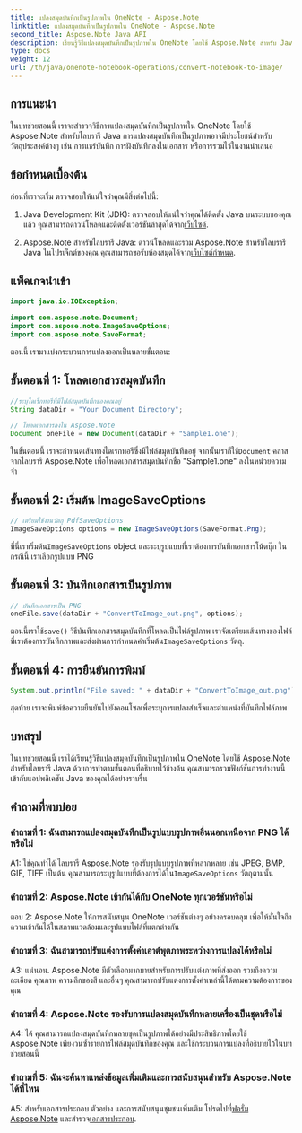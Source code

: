 ```yaml
---
title: แปลงสมุดบันทึกเป็นรูปภาพใน OneNote - Aspose.Note
linktitle: แปลงสมุดบันทึกเป็นรูปภาพใน OneNote - Aspose.Note
second_title: Aspose.Note Java API
description: เรียนรู้วิธีแปลงสมุดบันทึกเป็นรูปภาพใน OneNote โดยใช้ Aspose.Note สำหรับ Java รวมฟังก์ชันนี้เข้ากับแอปพลิเคชัน Java ของคุณได้อย่างง่ายดาย
type: docs
weight: 12
url: /th/java/onenote-notebook-operations/convert-notebook-to-image/
---
```

## การแนะนำ

ในบทช่วยสอนนี้ เราจะสำรวจวิธีการแปลงสมุดบันทึกเป็นรูปภาพใน OneNote โดยใช้ Aspose.Note สำหรับไลบรารี Java การแปลงสมุดบันทึกเป็นรูปภาพอาจมีประโยชน์สำหรับวัตถุประสงค์ต่างๆ เช่น การแชร์บันทึก การฝังบันทึกลงในเอกสาร หรือการรวมไว้ในงานนำเสนอ

## ข้อกำหนดเบื้องต้น

ก่อนที่เราจะเริ่ม ตรวจสอบให้แน่ใจว่าคุณมีสิ่งต่อไปนี้:

1.  Java Development Kit (JDK): ตรวจสอบให้แน่ใจว่าคุณได้ติดตั้ง Java บนระบบของคุณแล้ว คุณสามารถดาวน์โหลดและติดตั้งเวอร์ชันล่าสุดได้จาก[เว็บไซต์](https://www.oracle.com/java/technologies/javase-jdk15-downloads.html).

2.  Aspose.Note สำหรับไลบรารี Java: ดาวน์โหลดและรวม Aspose.Note สำหรับไลบรารี Java ในโปรเจ็กต์ของคุณ คุณสามารถขอรับห้องสมุดได้จาก[เว็บไซต์กำหนด](https://releases.aspose.com/note/java/).

## แพ็คเกจนำเข้า

```java
import java.io.IOException;

import com.aspose.note.Document;
import com.aspose.note.ImageSaveOptions;
import com.aspose.note.SaveFormat;
```

ตอนนี้ เรามาแบ่งกระบวนการแปลงออกเป็นหลายขั้นตอน:

## ขั้นตอนที่ 1: โหลดเอกสารสมุดบันทึก

```java
//ระบุไดเร็กทอรีที่มีไฟล์สมุดบันทึกของคุณอยู่
String dataDir = "Your Document Directory";

// โหลดเอกสารลงใน Aspose.Note
Document oneFile = new Document(dataDir + "Sample1.one");
```

 ในขั้นตอนนี้ เราจะกำหนดเส้นทางไดเรกทอรีซึ่งมีไฟล์สมุดบันทึกอยู่ จากนั้นเราก็ใช้`Document` คลาสจากไลบรารี Aspose.Note เพื่อโหลดเอกสารสมุดบันทึกชื่อ "Sample1.one" ลงในหน่วยความจำ

## ขั้นตอนที่ 2: เริ่มต้น ImageSaveOptions

```java
// เตรียมใช้งานวัตถุ PdfSaveOptions
ImageSaveOptions options = new ImageSaveOptions(SaveFormat.Png);
```

 ที่นี่เราเริ่มต้น`ImageSaveOptions` object และระบุรูปแบบที่เราต้องการบันทึกเอกสารโน้ตบุ๊ก ในกรณีนี้ เราเลือกรูปแบบ PNG

## ขั้นตอนที่ 3: บันทึกเอกสารเป็นรูปภาพ

```java
// บันทึกเอกสารเป็น PNG
oneFile.save(dataDir + "ConvertToImage_out.png", options);
```

 ตอนนี้เราใช้`save()` วิธีบันทึกเอกสารสมุดบันทึกที่โหลดเป็นไฟล์รูปภาพ เราจัดเตรียมเส้นทางของไฟล์ที่เราต้องการบันทึกภาพและส่งผ่านการกำหนดค่าเริ่มต้น`ImageSaveOptions` วัตถุ.

## ขั้นตอนที่ 4: การยืนยันการพิมพ์

```java
System.out.println("File saved: " + dataDir + "ConvertToImage_out.png");
```

สุดท้าย เราจะพิมพ์ข้อความยืนยันไปยังคอนโซลเพื่อระบุการแปลงสำเร็จและตำแหน่งที่บันทึกไฟล์ภาพ

## บทสรุป

ในบทช่วยสอนนี้ เราได้เรียนรู้วิธีแปลงสมุดบันทึกเป็นรูปภาพใน OneNote โดยใช้ Aspose.Note สำหรับไลบรารี Java ด้วยการทำตามขั้นตอนที่อธิบายไว้ข้างต้น คุณสามารถรวมฟังก์ชันการทำงานนี้เข้ากับแอปพลิเคชัน Java ของคุณได้อย่างราบรื่น

## คำถามที่พบบ่อย

### คำถามที่ 1: ฉันสามารถแปลงสมุดบันทึกเป็นรูปแบบรูปภาพอื่นนอกเหนือจาก PNG ได้หรือไม่

 A1: ใช่คุณทำได้ ไลบรารี Aspose.Note รองรับรูปแบบรูปภาพที่หลากหลาย เช่น JPEG, BMP, GIF, TIFF เป็นต้น คุณสามารถระบุรูปแบบที่ต้องการได้ใน`ImageSaveOptions` วัตถุตามนั้น

### คำถามที่ 2: Aspose.Note เข้ากันได้กับ OneNote ทุกเวอร์ชันหรือไม่

ตอบ 2: Aspose.Note ให้การสนับสนุน OneNote เวอร์ชันต่างๆ อย่างครอบคลุม เพื่อให้มั่นใจถึงความเข้ากันได้ในสภาพแวดล้อมและรูปแบบไฟล์ที่แตกต่างกัน

### คำถามที่ 3: ฉันสามารถปรับแต่งการตั้งค่าเอาต์พุตภาพระหว่างการแปลงได้หรือไม่

A3: แน่นอน. Aspose.Note มีตัวเลือกมากมายสำหรับการปรับแต่งภาพที่ส่งออก รวมถึงความละเอียด คุณภาพ ความลึกของสี และอื่นๆ คุณสามารถปรับแต่งการตั้งค่าเหล่านี้ได้ตามความต้องการของคุณ

### คำถามที่ 4: Aspose.Note รองรับการแปลงสมุดบันทึกหลายเครื่องเป็นชุดหรือไม่

A4: ได้ คุณสามารถแปลงสมุดบันทึกหลายชุดเป็นรูปภาพได้อย่างมีประสิทธิภาพโดยใช้ Aspose.Note เพียงวนซ้ำรายการไฟล์สมุดบันทึกของคุณ และใช้กระบวนการแปลงที่อธิบายไว้ในบทช่วยสอนนี้

### คำถามที่ 5: ฉันจะค้นหาแหล่งข้อมูลเพิ่มเติมและการสนับสนุนสำหรับ Aspose.Note ได้ที่ไหน

 A5: สำหรับเอกสารประกอบ ตัวอย่าง และการสนับสนุนชุมชนเพิ่มเติม โปรดไปที่[ฟอรั่ม Aspose.Note](https://forum.aspose.com/c/note/28) และสำรวจ[เอกสารประกอบ](https://reference.aspose.com/note/java/).